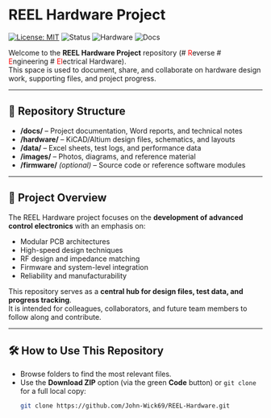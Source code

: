 # REEL Hardware Project

[![License: MIT](https://img.shields.io/badge/License-MIT-blue.svg)](LICENSE)
![Status](https://img.shields.io/badge/Status-Active-success.svg)
![Hardware](https://img.shields.io/badge/Hardware-KiCAD%20%7C%20Altium-orange.svg)
![Docs](https://img.shields.io/badge/Docs-Available-green.svg)

Welcome to the **REEL Hardware Project** repository (# <span style="color:red">R</span>everse # <span style="color:red">E</span>ngineering # <span style="color:red">El</span>ectrical Hardware).  
This space is used to document, share, and collaborate on hardware design work, supporting files, and project progress.

---

## 📂 Repository Structure
- **/docs/** – Project documentation, Word reports, and technical notes
- **/hardware/** – KiCAD/Altium design files, schematics, and layouts
- **/data/** – Excel sheets, test logs, and performance data
- **/images/** – Photos, diagrams, and reference material
- **/firmware/** *(optional)* – Source code or reference software modules

---

## 🔎 Project Overview
The REEL Hardware project focuses on the **development of advanced control electronics** with an emphasis on:
- Modular PCB architectures
- High-speed design techniques
- RF design and impedance matching
- Firmware and system-level integration
- Reliability and manufacturability

This repository serves as a **central hub for design files, test data, and progress tracking**.  
It is intended for colleagues, collaborators, and future team members to follow along and contribute.

---

## 🛠 How to Use This Repository
- Browse folders to find the most relevant files.  
- Use the **Download ZIP** option (via the green **Code** button) or `git clone` for a full local copy:
  ```bash
  git clone https://github.com/John-Wick69/REEL-Hardware.git
